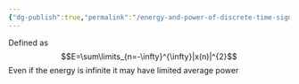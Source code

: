 ```yaml
---
{"dg-publish":true,"permalink":"/energy-and-power-of-discrete-time-signals/","tags":["digitalsignalbehandling"]}
---
```



Defined as $$E=\sum\limits_{n=-\infty}^{\infty}|x(n)|^{2}$$
Even if the energy is infinite it may have limited average power